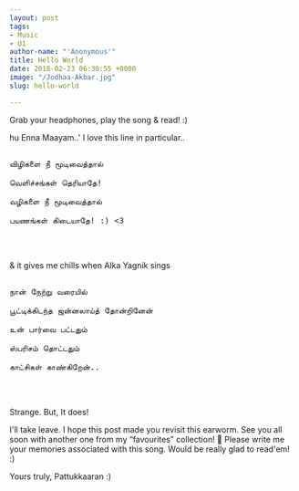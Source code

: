 ```yaml
---
layout: post
tags:
- Music
- U1
author-name: "'Anonymous'"
title: Hello World
date: 2018-02-23 06:30:55 +0000
image: "/Jodhaa-Akbar.jpg"
slug: hello-world

---
```

Grab your headphones, play the song & read! :)

hu Enna Maayam..' I love this line in particular..

<pre>

விழிகளை நீ மூடிவைத்தால்

வெளிச்சங்கள் தெரியாதே! 

வழிகளை நீ மூடிவைத்தால்

பயணங்கள் கிடையாதே! :) <3

</pre>

<br>

& it gives me chills when Alka Yagnik sings

<pre>

நான் நேற்று வரையில்

பூட்டிக்கிடந்த ஜன்னலாய்த் தோன்றினேன்

உன் பார்வை பட்டதும்

ஸ்பரிசம் தொட்டதும்

காட்சிகள் காண்கிறேன்..

</pre>

<br>

Strange. But, It does! 

I'll take leave. I hope this post made you revisit this earworm. See you all soon with another one from my “favourites” collection! 🙂 Please write me your memories associated with this song. Would be really glad to read'em! :)

Yours truly, Pattukkaaran :)